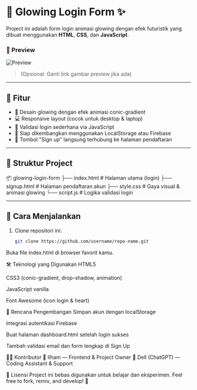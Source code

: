 # 🔐 Glowing Login Form ✨

Project ini adalah form login animasi glowing dengan efek futuristik yang dibuat menggunakan **HTML**, **CSS**, dan **JavaScript**.

### 📸 Preview
![Preview]([https://user-images.githubusercontent.com/your-image-link.png](https://res.cloudinary.com/doblyl2yi/image/upload/v1751338659/WhatsApp_Image_2025-07-01_at_09.54.21_iji27o.jpg))
> (Opsional: Ganti link gambar preview jika ada)

---

## 🚀 Fitur

- 🌈 Desain glowing dengan efek animasi conic-gradient
- 💻 Responsive layout (cocok untuk desktop & laptop)
- 🔐 Validasi login sederhana via JavaScript
- 🧠 Siap dikembangkan menggunakan LocalStorage atau Firebase
- 🔁 Tombol "Sign up" langsung terhubung ke halaman pendaftaran

---

## 📁 Struktur Project

📦 glowing-login-form
├── index.html # Halaman utama (login)
├── signup.html # Halaman pendaftaran akun
├── style.css # Gaya visual & animasi glowing
└── script.js # Logika validasi login

---

## 🔧 Cara Menjalankan

1. Clone repositori ini:
   ```bash
   git clone https://github.com/username/repo-name.git
Buka file index.html di browser favorit kamu.

🛠️ Teknologi yang Digunakan
HTML5

CSS3 (conic-gradient, drop-shadow, animation)

JavaScript vanilla

Font Awesome (icon login & heart)

📌 Rencana Pengembangan
 Simpan akun dengan localStorage

 Integrasi autentikasi Firebase

 Buat halaman dashboard.html setelah login sukses

 Tambah validasi email dan form lengkap di Sign Up

🧑‍💻 Kontributor
🧔 Ilham — Frontend & Project Owner
🤖 Dell (ChatGPT) — Coding Assistant & Support

📄 Lisensi
Project ini bebas digunakan untuk belajar dan eksperimen.
Feel free to fork, remix, and develop! 🚀


